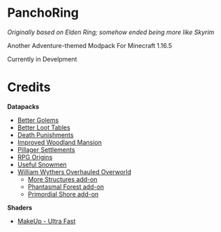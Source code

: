 # PanchoRing
*Originally based on Elden Ring; somehow ended being more like Skyrim*

Another Adventure-themed Modpack For Minecraft 1.16.5

Currently in Develpment

# Credits

**Datapacks**
- [Better Golems](https://www.planetminecraft.com/data-pack/buffed-iron-golem/)
- [Better Loot Tables](https://www.planetminecraft.com/data-pack/better-loot-tables-mobs-structures-blocks/)
- [Death Punishments](https://www.planetminecraft.com/data-pack/death-punishments/)
- [Improved Woodland Mansion](https://www.planetminecraft.com/data-pack/1-13-improved-structures-data-pack/)
- [Pillager Settlements](https://www.planetminecraft.com/data-pack/settlements/)
- [RPG Origins](https://modrinth.com/datapack/rpg-origins)
- [Useful Snowmen](https://www.planetminecraft.com/data-pack/useful-snowmen-datapack-1-15/)
- [William Wythers Overhauled Overworld](https://www.planetminecraft.com/data-pack/william-wythers-overhauled-overworld-1-17-snapshots-edition/)
  - [More Structures add-on](https://www.planetminecraft.com/data-pack/more-structures-add-on-for-william-wythers-overhauled-overworld-1-16-4/)
  - [Phantasmal Forest add-on](https://www.planetminecraft.com/data-pack/phantasmal-forest-add-on-for-william-wythers-overhauled-overworld-1-16-5/)
  - [Primordial Shore add-on](https://www.planetminecraft.com/data-pack/overhauled-mushroom-islands-restored-add-on/)

**Shaders**

- [MakeUp - Ultra Fast](https://www.curseforge.com/minecraft/shaders/makeup-ultra-fast-shader)
